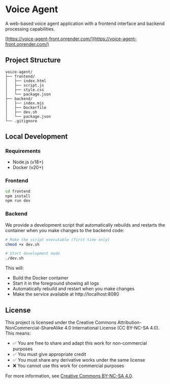 # Voice Agent

A web-based voice agent application with a frontend interface and backend processing capabilities.

[https://voice-agent-front.onrender.com/](https://voice-agent-front.onrender.com/)

## Project Structure

```
voice-agent/
├── frontend/
│   ├── index.html
│   ├── script.js
│   ├── style.css
│   └── package.json
├── backend/
│   ├── index.mjs
│   ├── Dockerfile
│   ├── dev.sh
│   └── package.json
└── .gitignore
```

## Local Development

### Requirements

- Node.js (v18+)
- Docker (v20+)

### Frontend
```bash
cd frontend
npm install
npm run dev
```

### Backend

We provide a development script that automatically rebuilds and restarts the container when you make changes to the backend code:

```bash
# Make the script executable (first time only)
chmod +x dev.sh

# Start development mode
./dev.sh
```

This will:
- Build the Docker container
- Start it in the foreground showing all logs
- Automatically rebuild and restart when you make changes
- Make the service available at http://localhost:8080

## License

This project is licensed under the Creative Commons Attribution-NonCommercial-ShareAlike 4.0 International License (CC BY-NC-SA 4.0). This means:

- ✅ You are free to share and adapt this work for non-commercial purposes
- ✅ You must give appropriate credit
- ✅ You must share any derivative works under the same license
- ❌ You cannot use this work for commercial purposes

For more information, see [Creative Commons BY-NC-SA 4.0](https://creativecommons.org/licenses/by-nc-sa/4.0/).
